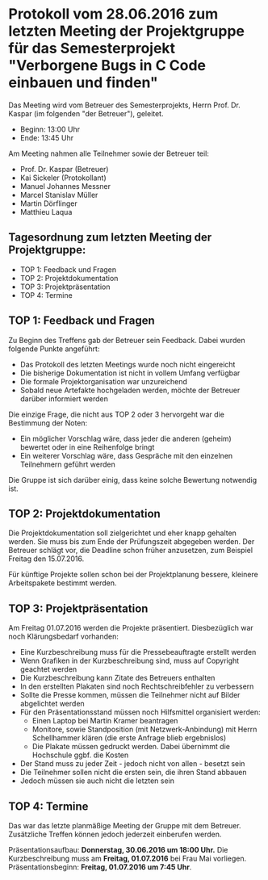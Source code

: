 # Protokoll vom 28.06.2016 zum letzten Meeting der Projektgruppe für das Semesterprojekt "Verborgene Bugs in C Code einbauen und finden"

Das Meeting wird vom Betreuer des Semesterprojekts, Herrn Prof. Dr. Kaspar (im
folgenden "der Betreuer"), geleitet.

- Beginn: 13:00 Uhr
- Ende:   13:45 Uhr

Am Meeting nahmen alle Teilnehmer sowie der Betreuer teil:

- Prof. Dr. Kaspar (Betreuer)
- Kai Sickeler (Protokollant)
- Manuel Johannes Messner
- Marcel Stanislav Müller
- Martin Dörflinger
- Matthieu Laqua

## Tagesordnung zum letzten Meeting der Projektgruppe:
- TOP 1: Feedback und Fragen
- TOP 2: Projektdokumentation
- TOP 3: Projektpräsentation
- TOP 4: Termine

## TOP 1: Feedback und Fragen
Zu Beginn des Treffens gab der Betreuer sein Feedback. Dabei wurden folgende
Punkte angeführt:

- Das Protokoll des letzten Meetings wurde noch nicht eingereicht
- Die bisherige Dokumentation ist nicht in vollem Umfang verfügbar
- Die formale Projektorganisation war unzureichend
- Sobald neue Artefakte hochgeladen werden, möchte der Betreuer darüber
  informiert werden

Die einzige Frage, die nicht aus TOP 2 oder 3 hervorgeht war die Bestimmung der
Noten:

- Ein möglicher Vorschlag wäre, dass jeder die anderen (geheim) bewertet oder
  in eine Reihenfolge bringt
- Ein weiterer Vorschlag wäre, dass Gespräche mit den einzelnen Teilnehmern
  geführt werden

Die Gruppe ist sich darüber einig, dass keine solche Bewertung notwendig ist.

## TOP 2: Projektdokumentation
Die Projektdokumentation soll zielgerichtet und eher knapp gehalten werden.
Sie muss bis zum Ende der Prüfungszeit abgegeben werden. Der Betreuer schlägt
vor, die Deadline schon früher anzusetzen, zum Beispiel Freitag den 15.07.2016.

Für künftige Projekte sollen schon bei der Projektplanung bessere, kleinere
Arbeitspakete bestimmt werden.

## TOP 3: Projektpräsentation
Am Freitag 01.07.2016 werden die Projekte präsentiert. Diesbezüglich war noch
Klärungsbedarf vorhanden:

- Eine Kurzbeschreibung muss für die Pressebeauftragte erstellt werden
- Wenn Grafiken in der Kurzbeschreibung sind, muss auf Copyright geachtet
  werden
- Die Kurzbeschreibung kann Zitate des Betreuers enthalten
- In den erstellten Plakaten sind noch Rechtschreibfehler zu verbessern
- Sollte die Presse kommen, müssen die Teilnehmer nicht auf Bilder abgelichtet
  werden
- Für den Präsentationsstand müssen noch Hilfsmittel organisiert werden:
    - Einen Laptop bei Martin Kramer beantragen
    - Monitore, sowie Standposition (mit Netzwerk-Anbindung) mit Herrn
      Schellhammer klären (die erste Anfrage blieb ergebnislos)
    - Die Plakate müssen gedruckt werden. Dabei übernimmt die Hochschule ggbf.
      die Kosten
- Der Stand muss zu jeder Zeit - jedoch nicht von allen - besetzt sein
- Die Teilnehmer sollen nicht die ersten sein, die ihren Stand abbauen
- Jedoch müssen sie auch nicht die letzten sein

## TOP 4: Termine
Das war das letzte planmäßige Meeting der Gruppe mit dem Betreuer. Zusätzliche
Treffen können jedoch jederzeit einberufen werden.

Präsentationsaufbau: **Donnerstag, 30.06.2016 um 18:00 Uhr.**
Die Kurzbeschreibung muss am **Freitag, 01.07.2016** bei Frau Mai vorliegen.
Präsentationsbeginn: **Freitag, 01.07.2016 um 7:45 Uhr**.

